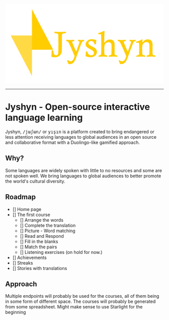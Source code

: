 ![Jyshyn](https://raw.githubusercontent.com/onrirr/Jyshyn/main/public/banner.png)

---

# Jyshyn - Open-source interactive language learning

Jyshyn, <kbd> /jɯʃɯn/</kbd> or <kbd>yışın</kbd> is a platform created to bring endangered or less attention receiving languages to global audiences in an open source and collaborative format with a Duolingo-like gamified approach.

## Why?

Some languages are widely spoken with little to no resources and some are not spoken well. We bring languages to global audiences to better promote the world's cultural diversity.

## Roadmap

- [] Home page
- [] The first course
  - [] Arrange the words
  - [] Complete the translation
  - [] Picture - Word matching
  - [] Read and Respond
  - [] Fill in the blanks
  - [] Match the pairs
  - [] Listening exercises (on hold for now.)
-  [] Achievements
-  [] Streaks
-  [] Stories with translations

## Approach

Multiple endpoints will probably be used for the courses, all of them being in some form of different space. The courses will probably be generated from some spreadsheet. Might make sense to use Starlight for the beginning

